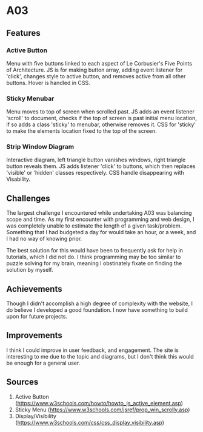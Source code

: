 
# A03

## Features

### Active Button

Menu with five buttons linked to each aspect of Le Corbusier's Five Points of Architecture. JS is for making button array, adding event listener for 'click', changes style to active button, and removes active from all other buttons. Hover is handled in CSS.

### Sticky Menubar

Menu moves to top of screen when scrolled past. JS adds an event listener 'scroll' to document, checks if the top of screen is past initial menu location, if so adds a class 'sticky' to menubar, otherwise removes it. CSS for 'sticky' to make the elements location fixed to the top of the screen.

###  Strip Window Diagram

Interactive diagram, left triangle button vanishes windows, right triangle button reveals them. JS adds listener 'click' to buttons, which then replaces 'visible' or 'hidden' classes respectively. CSS handle disappearing with Visability.

## Challenges

The largest challenge I encountered while undertaking A03 was balancing scope and time. As my first encounter with programming and web design, I was completely unable to estimate the length of a given task/problem. Something that I had budgeted a day for would take an hour, or a week, and I had no way of knowing prior.

The best solution for this would have been to frequently ask for help in tutorials, which I did not do. I think programming may be too similar to puzzle solving for my brain, meaning I obstinately fixate on finding the solution by myself.

## Achievements

Though I didn't accomplish a high degree of complexity with the website, I do believe I developed a good foundation. I now have something to build upon for future projects.

## Improvements

I think I could improve in user feedback, and engagement. The site is interesting to me due to the topic and diagrams, but I don't think this would be enough for a general user.

## Sources

 1. Active Button (https://www.w3schools.com/howto/howto_js_active_element.asp)
 2. Sticky Menu (https://www.w3schools.com/jsref/prop_win_scrolly.asp)
 3. Display/Visibility (https://www.w3schools.com/css/css_display_visibility.asp)
